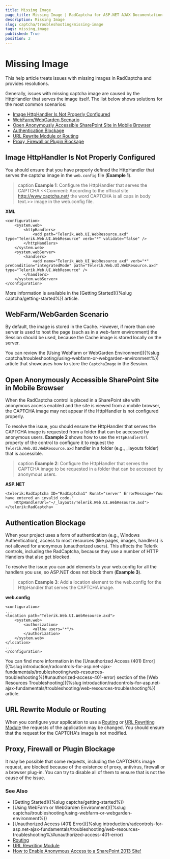 ```yaml
---
title: Missing Image
page_title: Missing Image | RadCaptcha for ASP.NET AJAX Documentation
description: Missing Image
slug: captcha/troubleshooting/missing-image
tags: missing,image
published: True
position: 2
---
```


# Missing Image

This help article treats issues with missing images in RadCaptcha and provides resolutions.

Generally, issues with missing captcha image are caused by the HttpHandler that serves the image itself. The list below shows solutions for the most common scenarios:

* [Image HttpHandler Is Not Properly Configured](#image-httphandler-is-not-properly-configured)
* [WebFarm/WebGarden Scenario](#webfarmwebgarden-scenario)
* [Open Anonymously Accessible SharePoint Site in Mobile Browser](#open-anonymously-accessible-sharepoint-site-in-mobile-browser)
* [Authentication Blockage](#authentication-blockage)
* [URL Rewrite Module or Routing](#url-rewrite-module-or-routing)
* [Proxy, Firewall or Plugin Blockage](#proxy-firewall-or-plugin-blockage)

## Image HttpHandler Is Not Properly Configured 

You should ensure that you have properly defined the HttpHandler that serves the captcha image in the `web.config` file (**Example 1**).

>caption **Example 1**: Configure the HttpHandler that serves the CAPTCHA <<Comment: According to the official site http://www.captcha.net/ the word CAPTCHA is all caps in body text.>> image in the web.config file.

**XML**

	<configuration>
		<system.web>
			<httpHandlers>
				<add path="Telerik.Web.UI.WebResource.axd" type="Telerik.Web.UI.WebResource" verb="*" validate="false" /> 
			</httpHandlers>
		</system.web>
		<system.webServer>
			<handlers>
				<add name="Telerik_Web_UI_WebResource_axd" verb="*" preCondition="integratedMode" path="Telerik.Web.UI.WebResource.axd" type="Telerik.Web.UI.WebResource" /> 
			</handlers>
		</system.webServer>
	</configuration>

More information is available in the [Getting Started]({%slug captcha/getting-started%}) article.

## WebFarm/WebGarden Scenario

By default, the image is stored in the Cache. However, if more than one server is used to host the page (such as in a web-farm environment) the Session should be used, because the Cache image is stored locally on the server.

You can review the [Using WebFarm or WebGarden Environment]({%slug captcha/troubleshooting/using-webfarm-or-webgarden-environment%}) article that showcases how to store the `CaptchaImage` in the Session.

## Open Anonymously Accessible SharePoint Site in Mobile Browser

When the RadCaptcha control is placed in a SharePoint site with anonymous access enabled and the site is viewed from a mobile browser, the CAPTCHA image may not appear if the HttpHandler is not configured properly.

To resolve the issue, you should ensure the HttpHandler that serves the CAPTCHA image is requested from a folder that can be accessed by anonymous users. **Example 2** shows how to use the `HttpHandlerUrl` property of the control to  configure it to request the `Telerik.Web.UI.WebResource.axd` handler in a folder (e.g., _layouts folder) that is accessible.

>caption **Example 2**: Configure the HttpHandler that serves the CAPTCHA image to be requested in a folder that can be accessed by anonymous users.

**ASP.NET**

	<telerik:RadCaptcha ID="RadCaptcha1" Runat="server" ErrorMessage="You have entered an invalid code." 
		HttpHandlerUrl="~/_layouts/Telerik.Web.UI.WebResource.axd">
	</telerik:RadCaptcha>

## Authentication Blockage

When your project uses a form of authentication (e.g., Windows Authentication), access to most resources (like pages, images, handlers) is not allowed for anonymous (unauthorized users). This affects the Telerik controls, including the RadCaptcha, because they use a number of HTTP Handlers that also get blocked.

To resolve the issue you can add <location> elements to your web.config for all the handlers you use, so ASP.NET does not block them (**Example 3**).

>caption **Example 3**: Add a location element to the web.config for the HttpHandler that serves the CAPTCHA image.

**web.config**

	<configuration>
	...
	<location path="Telerik.Web.UI.WebResource.axd">
		<system.web>
			<authorization>
				<allow users="*"/>
			</authorization>
		</system.web>
	</location>
	...
	</configuration> 

You can find more information in the [Unauthorized Access (401) Error]({%slug introduction/radcontrols-for-asp.net-ajax-fundamentals/troubleshooting/web-resources-troubleshooting%}#unauthorized-access-401-error) section of the [Web Resources Troubleshooting]({%slug introduction/radcontrols-for-asp.net-ajax-fundamentals/troubleshooting/web-resources-troubleshooting%}) article.

## URL Rewrite Module or Routing

When you configure your application to use a [Routing](https://msdn.microsoft.com/en-us/library/cc668201.aspx) or [URL Rewriting Module](https://msdn.microsoft.com/en-us/library/ms972974.aspx) the requests of the application may be changed. You should ensure that the request for the CAPTCHA's image is not modified.

## Proxy, Firewall or Plugin Blockage

It may be possible that some requests, including the CAPTCHA's image request, are blocked because of the existence of proxy, antivirus, firewall or a browser plug-in. You can try to disable all of them to ensure that is not the cause of the issue.

### See Also

* [Getting Started]({%slug captcha/getting-started%})
* [Using WebFarm or WebGarden Environment]({%slug captcha/troubleshooting/using-webfarm-or-webgarden-environment%}) 
* [Unauthorized Access (401) Error]({%slug introduction/radcontrols-for-asp.net-ajax-fundamentals/troubleshooting/web-resources-troubleshooting%}#unauthorized-access-401-error)
* [Routing](https://msdn.microsoft.com/en-us/library/cc668201.aspx)
* [URL Rewriting Module](https://msdn.microsoft.com/en-us/library/ms972974.aspx)  
* [How to Enable Anonymous Access to a SharePoint 2013 Site!](http://blog.cloudshare.com/blog/2012/10/15/how-to-enable-anonymous-access-to-a-sharepoint-2013-site)
